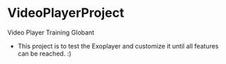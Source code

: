 # VideoPlayerProject
Video Player Training Globant

- This project is to test the Exoplayer and customize it until all features can be reached. :)

